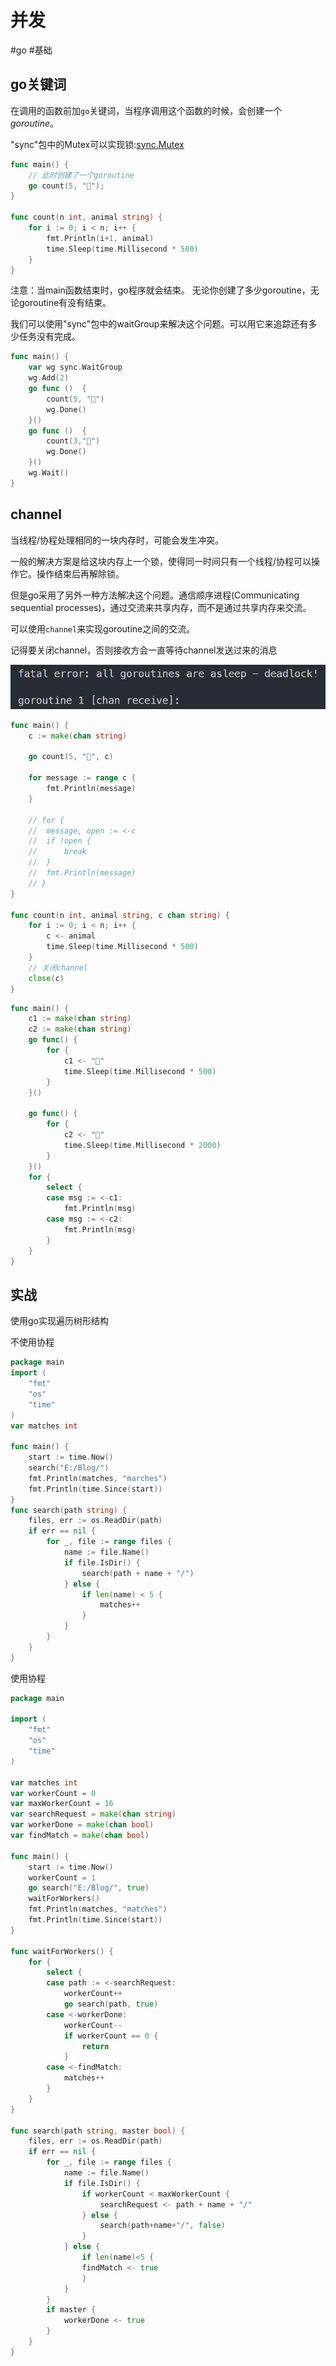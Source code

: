 
# 并发

#go #基础 

## go关键词

在调用的函数前加`go`关键词，当程序调用这个函数的时候，会创建一个*goroutine*。

"sync"包中的Mutex可以实现锁:[sync.Mutex](https://tour.go-zh.org/concurrency/9)


```go
func main() {
	// 此时创建了一个goroutine
	go count(5, "🐏");
}

func count(n int, animal string) {
    for i := 0; i < n; i++ {
        fmt.Println(i+1, animal)
        time.Sleep(time.Millisecond * 500)
    }
}
```

注意：当main函数结束时，go程序就会结束。
	 无论你创建了多少goroutine，无论goroutine有没有结束。


我们可以使用"sync"包中的waitGroup来解决这个问题。可以用它来追踪还有多少任务没有完成。

```go
func main() {
    var wg sync.WaitGroup
    wg.Add(2)
    go func ()  {
        count(5, "🐏")
        wg.Done()
    }()
    go func ()  {
        count(3,"🐂")
        wg.Done()
    }()
    wg.Wait()
}
```

## channel

当线程/协程处理相同的一块内存时，可能会发生冲突。

一般的解决方案是给这块内存上一个锁，使得同一时间只有一个线程/协程可以操作它。操作结束后再解除锁。

但是go采用了另外一种方法解决这个问题。通信顺序进程(Communicating sequential processes)，通过交流来共享内存，而不是通过共享内存来交流。

可以使用`channel`来实现goroutine之间的交流。

记得要关闭channel，否则接收方会一直等待channel发送过来的消息

![](../../Algorithm/Picture/Pasted%20image%2020221222110734.png)
```go
func main() {
	c := make(chan string)

	go count(5, "🐏", c)

	for message := range c {
		fmt.Println(message)
	}

	// for {
	// 	message, open := <-c
	// 	if !open {
	// 		break
	// 	}
	// 	fmt.Println(message)
	// }
}

func count(n int, animal string, c chan string) {
	for i := 0; i < n; i++ {
		c <- animal
		time.Sleep(time.Millisecond * 500)
	}
	// 关闭channel
	close(c)
}
```


```go
func main() {
	c1 := make(chan string)
	c2 := make(chan string)
	go func() {
		for {
			c1 <- "🐏"
			time.Sleep(time.Millisecond * 500)
		}
	}()

	go func() {
		for {
			c2 <- "🐂"
			time.Sleep(time.Millisecond * 2000)
		}
	}()
	for {
		select {
		case msg := <-c1:
			fmt.Println(msg)
		case msg := <-c2:
			fmt.Println(msg)
		}
	}
}
```

## 实战

使用go实现遍历树形结构

不使用协程

```go
package main
import (
	"fmt"
	"os"
	"time"
)
var matches int

func main() {
	start := time.Now()
	search("E:/Blog/")
	fmt.Println(matches, "marches")
	fmt.Println(time.Since(start))
}
func search(path string) {
	files, err := os.ReadDir(path)
	if err == nil {
		for _, file := range files {
			name := file.Name()
			if file.IsDir() {
				search(path + name + "/")
			} else {
				if len(name) < 5 {
					matches++
				}
			}
		}
	}
}
```

使用协程

```go
package main

import (
	"fmt"
	"os"
	"time"
)

var matches int
var workerCount = 0
var maxWorkerCount = 16
var searchRequest = make(chan string)
var workerDone = make(chan bool)
var findMatch = make(chan bool)

func main() {
	start := time.Now()
	workerCount = 1
	go search("E:/Blog/", true)
	waitForWorkers()
	fmt.Println(matches, "matches")
	fmt.Println(time.Since(start))
}

func waitForWorkers() {
	for {
		select {
		case path := <-searchRequest:
			workerCount++
			go search(path, true)
		case <-workerDone:
			workerCount--
			if workerCount == 0 {
				return
			}
		case <-findMatch:
			matches++
		}
	}
}

func search(path string, master bool) {
	files, err := os.ReadDir(path)
	if err == nil {
		for _, file := range files {
			name := file.Name()
			if file.IsDir() {
				if workerCount < maxWorkerCount {
					searchRequest <- path + name + "/"
				} else {
					search(path+name+"/", false)
				}
			} else {
				if len(name)<5 {
				findMatch <- true
				}
			}
		}
		if master {
			workerDone <- true
		}
	}
}

```

